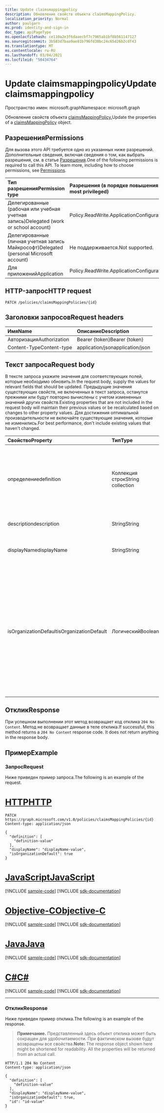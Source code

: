 ```yaml
---
title: Update claimsmappingpolicy
description: Обновление свойств объекта claimsMappingPolicy.
localization_priority: Normal
author: paulgarn
ms.prod: identity-and-sign-in
doc_type: apiPageType
ms.openlocfilehash: ce110a2e3f6daaecbf7c7965ab1bf8b561147127
ms.sourcegitcommit: 3b583d7baa9ae81b796fd30bc24c65d26b2cdf43
ms.translationtype: MT
ms.contentlocale: ru-RU
ms.lasthandoff: 03/04/2021
ms.locfileid: "50434764"
---
```

# <a name="update-claimsmappingpolicy"></a><span data-ttu-id="8d806-103">Update claimsmappingpolicy</span><span class="sxs-lookup"><span data-stu-id="8d806-103">Update claimsmappingpolicy</span></span>

<span data-ttu-id="8d806-104">Пространство имен: microsoft.graph</span><span class="sxs-lookup"><span data-stu-id="8d806-104">Namespace: microsoft.graph</span></span>

<span data-ttu-id="8d806-105">Обновление свойств объекта [claimsMappingPolicy.](../resources/claimsmappingpolicy.md)</span><span class="sxs-lookup"><span data-stu-id="8d806-105">Update the properties of a [claimsMappingPolicy](../resources/claimsmappingpolicy.md) object.</span></span>

## <a name="permissions"></a><span data-ttu-id="8d806-106">Разрешения</span><span class="sxs-lookup"><span data-stu-id="8d806-106">Permissions</span></span>

<span data-ttu-id="8d806-p101">Для вызова этого API требуется одно из указанных ниже разрешений. Дополнительные сведения, включая сведения о том, как выбрать разрешения, см. в статье [Разрешения](/graph/permissions-reference).</span><span class="sxs-lookup"><span data-stu-id="8d806-p101">One of the following permissions is required to call this API. To learn more, including how to choose permissions, see [Permissions](/graph/permissions-reference).</span></span>

| <span data-ttu-id="8d806-109">Тип разрешения</span><span class="sxs-lookup"><span data-stu-id="8d806-109">Permission type</span></span>                        | <span data-ttu-id="8d806-110">Разрешения (в порядке повышения привилегий)</span><span class="sxs-lookup"><span data-stu-id="8d806-110">Permissions (from least to most privileged)</span></span> |
|:---------------------------------------|:--------------------------------------------|
| <span data-ttu-id="8d806-111">Делегированные (рабочая или учебная учетная запись)</span><span class="sxs-lookup"><span data-stu-id="8d806-111">Delegated (work or school account)</span></span>     | <span data-ttu-id="8d806-112">Policy.ReadWrite.ApplicationConfiguration</span><span class="sxs-lookup"><span data-stu-id="8d806-112">Policy.ReadWrite.ApplicationConfiguration</span></span> |
| <span data-ttu-id="8d806-113">Делегированные (личная учетная запись Майкрософт)</span><span class="sxs-lookup"><span data-stu-id="8d806-113">Delegated (personal Microsoft account)</span></span> | <span data-ttu-id="8d806-114">Не поддерживается.</span><span class="sxs-lookup"><span data-stu-id="8d806-114">Not supported.</span></span> |
| <span data-ttu-id="8d806-115">Для приложений</span><span class="sxs-lookup"><span data-stu-id="8d806-115">Application</span></span>                            | <span data-ttu-id="8d806-116">Policy.ReadWrite.ApplicationConfiguration</span><span class="sxs-lookup"><span data-stu-id="8d806-116">Policy.ReadWrite.ApplicationConfiguration</span></span> |

## <a name="http-request"></a><span data-ttu-id="8d806-117">HTTP-запрос</span><span class="sxs-lookup"><span data-stu-id="8d806-117">HTTP request</span></span>

<!-- { "blockType": "ignored" } -->

```http
PATCH /policies/claimsMappingPolicies/{id}
```

## <a name="request-headers"></a><span data-ttu-id="8d806-118">Заголовки запросов</span><span class="sxs-lookup"><span data-stu-id="8d806-118">Request headers</span></span>

| <span data-ttu-id="8d806-119">Имя</span><span class="sxs-lookup"><span data-stu-id="8d806-119">Name</span></span>       | <span data-ttu-id="8d806-120">Описание</span><span class="sxs-lookup"><span data-stu-id="8d806-120">Description</span></span>|
|:-----------|:-----------|
| <span data-ttu-id="8d806-121">Авторизация</span><span class="sxs-lookup"><span data-stu-id="8d806-121">Authorization</span></span> | <span data-ttu-id="8d806-122">Bearer {token}</span><span class="sxs-lookup"><span data-stu-id="8d806-122">Bearer {token}</span></span> |
| <span data-ttu-id="8d806-123">Content-Type</span><span class="sxs-lookup"><span data-stu-id="8d806-123">Content-type</span></span> | <span data-ttu-id="8d806-124">application/json</span><span class="sxs-lookup"><span data-stu-id="8d806-124">application/json</span></span> |

## <a name="request-body"></a><span data-ttu-id="8d806-125">Текст запроса</span><span class="sxs-lookup"><span data-stu-id="8d806-125">Request body</span></span>

<span data-ttu-id="8d806-126">В тексте запроса укажите значения для соответствующих полей, которые необходимо обновить.</span><span class="sxs-lookup"><span data-stu-id="8d806-126">In the request body, supply the values for relevant fields that should be updated.</span></span> <span data-ttu-id="8d806-127">Предыдущие значения существующих свойств, не включенных в текст запроса, останутся прежними или будут повторно вычислены с учетом измененных значений других свойств.</span><span class="sxs-lookup"><span data-stu-id="8d806-127">Existing properties that are not included in the request body will maintain their previous values or be recalculated based on changes to other property values.</span></span> <span data-ttu-id="8d806-128">Для достижения оптимальной производительности не включайте существующие значения, которые не изменились.</span><span class="sxs-lookup"><span data-stu-id="8d806-128">For best performance, don't include existing values that haven't changed.</span></span>

| <span data-ttu-id="8d806-129">Свойство</span><span class="sxs-lookup"><span data-stu-id="8d806-129">Property</span></span>     | <span data-ttu-id="8d806-130">Тип</span><span class="sxs-lookup"><span data-stu-id="8d806-130">Type</span></span>        | <span data-ttu-id="8d806-131">Описание</span><span class="sxs-lookup"><span data-stu-id="8d806-131">Description</span></span> |
|:-------------|:------------|:------------|
|<span data-ttu-id="8d806-132">определение</span><span class="sxs-lookup"><span data-stu-id="8d806-132">definition</span></span>|<span data-ttu-id="8d806-133">Коллекция строк</span><span class="sxs-lookup"><span data-stu-id="8d806-133">String collection</span></span>| <span data-ttu-id="8d806-134">Коллекция строк, содержащая строку JSON, определяемую правилами и настройками этой политики.</span><span class="sxs-lookup"><span data-stu-id="8d806-134">A string collection containing a JSON string that defines the rules and settings for this policy.</span></span>  <span data-ttu-id="8d806-135">Обязательный.</span><span class="sxs-lookup"><span data-stu-id="8d806-135">Required.</span></span>|
|<span data-ttu-id="8d806-136">description</span><span class="sxs-lookup"><span data-stu-id="8d806-136">description</span></span>|<span data-ttu-id="8d806-137">String</span><span class="sxs-lookup"><span data-stu-id="8d806-137">String</span></span>| <span data-ttu-id="8d806-138">Описание этой политики.</span><span class="sxs-lookup"><span data-stu-id="8d806-138">Description for this policy.</span></span>|
|<span data-ttu-id="8d806-139">displayName</span><span class="sxs-lookup"><span data-stu-id="8d806-139">displayName</span></span>|<span data-ttu-id="8d806-140">String</span><span class="sxs-lookup"><span data-stu-id="8d806-140">String</span></span>| <span data-ttu-id="8d806-141">Отображение имени для этой политики.</span><span class="sxs-lookup"><span data-stu-id="8d806-141">Display name for this policy.</span></span> <span data-ttu-id="8d806-142">Обязательно.</span><span class="sxs-lookup"><span data-stu-id="8d806-142">Required.</span></span>|
|<span data-ttu-id="8d806-143">isOrganizationDefault</span><span class="sxs-lookup"><span data-stu-id="8d806-143">isOrganizationDefault</span></span>|<span data-ttu-id="8d806-144">Логический</span><span class="sxs-lookup"><span data-stu-id="8d806-144">Boolean</span></span>|<span data-ttu-id="8d806-145">Если заданной для true, активирует эту политику.</span><span class="sxs-lookup"><span data-stu-id="8d806-145">If set to true, activates this policy.</span></span> <span data-ttu-id="8d806-146">Для одного типа политики может быть много политик, но только одна может быть активирована по умолчанию организации.</span><span class="sxs-lookup"><span data-stu-id="8d806-146">There can be many policies for the same policy type, but only one can be activated as the organization default.</span></span> <span data-ttu-id="8d806-147">Необязательный, значение по умолчанию является ложным.</span><span class="sxs-lookup"><span data-stu-id="8d806-147">Optional, default value is false.</span></span>|

## <a name="response"></a><span data-ttu-id="8d806-148">Отклик</span><span class="sxs-lookup"><span data-stu-id="8d806-148">Response</span></span>

<span data-ttu-id="8d806-p106">При успешном выполнении этот метод возвращает код отклика `204 No Content`. Метод не возвращает данные в теле отклика.</span><span class="sxs-lookup"><span data-stu-id="8d806-p106">If successful, this method returns a `204 No Content` response code. It does not return anything in the response body.</span></span>

## <a name="example"></a><span data-ttu-id="8d806-151">Пример</span><span class="sxs-lookup"><span data-stu-id="8d806-151">Example</span></span>

### <a name="request"></a><span data-ttu-id="8d806-152">Запрос</span><span class="sxs-lookup"><span data-stu-id="8d806-152">Request</span></span>

<span data-ttu-id="8d806-153">Ниже приведен пример запроса.</span><span class="sxs-lookup"><span data-stu-id="8d806-153">The following is an example of the request.</span></span>

# <a name="http"></a>[<span data-ttu-id="8d806-154">HTTP</span><span class="sxs-lookup"><span data-stu-id="8d806-154">HTTP</span></span>](#tab/http)
<!-- {
  "blockType": "request",
  "name": "update_claimsmappingpolicy"
}-->

```http
PATCH https://graph.microsoft.com/v1.0/policies/claimsMappingPolicies/{id}
Content-type: application/json

{
  "definition": [
    "definition-value"
  ],
  "displayName": "displayName-value",
  "isOrganizationDefault": true
}
```
# <a name="javascript"></a>[<span data-ttu-id="8d806-155">JavaScript</span><span class="sxs-lookup"><span data-stu-id="8d806-155">JavaScript</span></span>](#tab/javascript)
[!INCLUDE [sample-code](../includes/snippets/javascript/update-claimsmappingpolicy-javascript-snippets.md)]
[!INCLUDE [sdk-documentation](../includes/snippets/snippets-sdk-documentation-link.md)]

# <a name="objective-c"></a>[<span data-ttu-id="8d806-156">Objective-C</span><span class="sxs-lookup"><span data-stu-id="8d806-156">Objective-C</span></span>](#tab/objc)
[!INCLUDE [sample-code](../includes/snippets/objc/update-claimsmappingpolicy-objc-snippets.md)]
[!INCLUDE [sdk-documentation](../includes/snippets/snippets-sdk-documentation-link.md)]

# <a name="java"></a>[<span data-ttu-id="8d806-157">Java</span><span class="sxs-lookup"><span data-stu-id="8d806-157">Java</span></span>](#tab/java)
[!INCLUDE [sample-code](../includes/snippets/java/update-claimsmappingpolicy-java-snippets.md)]
[!INCLUDE [sdk-documentation](../includes/snippets/snippets-sdk-documentation-link.md)]

# <a name="c"></a>[<span data-ttu-id="8d806-158">C#</span><span class="sxs-lookup"><span data-stu-id="8d806-158">C#</span></span>](#tab/csharp)
[!INCLUDE [sample-code](../includes/snippets/csharp/update-claimsmappingpolicy-csharp-snippets.md)]
[!INCLUDE [sdk-documentation](../includes/snippets/snippets-sdk-documentation-link.md)]

---


### <a name="response"></a><span data-ttu-id="8d806-159">Отклик</span><span class="sxs-lookup"><span data-stu-id="8d806-159">Response</span></span>

<span data-ttu-id="8d806-160">Ниже приведен пример отклика.</span><span class="sxs-lookup"><span data-stu-id="8d806-160">The following is an example of the response.</span></span>

> <span data-ttu-id="8d806-p107">**Примечание.** Представленный здесь объект отклика может быть сокращен для удобочитаемости. При фактическом вызове будут возвращены все свойства.</span><span class="sxs-lookup"><span data-stu-id="8d806-p107">**Note:** The response object shown here might be shortened for readability. All the properties will be returned from an actual call.</span></span>

<!-- {
  "blockType": "response",
  "truncated": true,
  "@odata.type": "microsoft.graph.claimsMappingPolicy"
} -->

```http
HTTP/1.1 204 No Content
Content-type: application/json

{
  "definition": [
    "definition-value"
  ],
  "displayName": "displayName-value",
  "isOrganizationDefault": true,
  "id": "id-value"
}
```

<!-- uuid: 16cd6b66-4b1a-43a1-adaf-3a886856ed98
2019-02-04 14:57:30 UTC -->
<!-- {
  "type": "#page.annotation",
  "description": "Update claimsmappingpolicy",
  "keywords": "",
  "section": "documentation",
  "tocPath": ""
}-->

